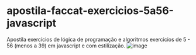 # apostila-faccat-exercicios-5a56-javascript
Apostila exercícios de lógica de programação e algoritmos exercicios de 5 - 56 (menos a 39) em javascript e com estilização.
![image](https://github.com/MuriloMoliro/apostila-faccat-exercicios-5a56-javascript/assets/138329270/6c391e58-03aa-45ab-9367-46bdf2196f1e)

